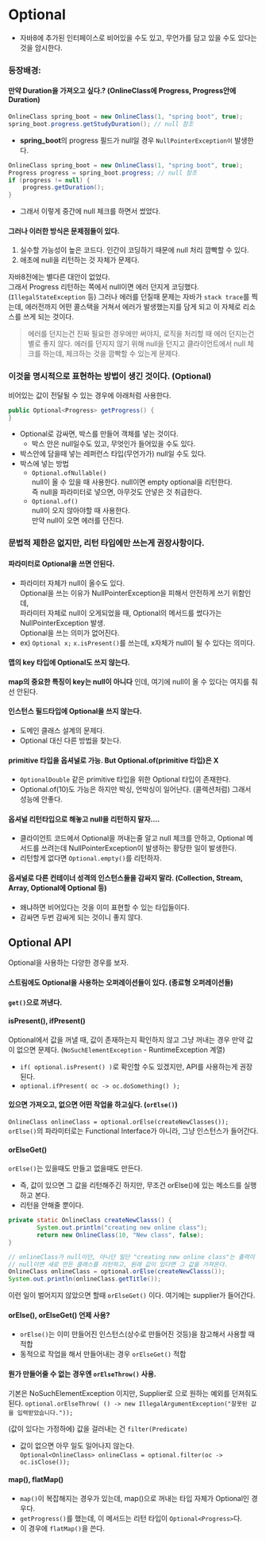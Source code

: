 # Optional
- 자바8에 추가된 인터페이스로 비어있을 수도 있고, 무언가를 담고 있을 수도 있다는 것을 암시한다.

### 등장배경:
#### 만약 Duration을 가져오고 싶다.? (OnlineClass에 Progress, Progress안에 Duration)
```java
OnlineClass spring_boot = new OnlineClass(1, "spring boot", true);
spring_boot.progress.getStudyDuration(); // null 참조
```
- **spring_boot**의 progress 필드가 null일 경우 `NullPointerException이` 발생한다.
  
```java
OnlineClass spring_boot = new OnlineClass(1, "spring boot", true);
Progress progress = spring_boot.progress; // null 참조
if (progress != null) {
    progress.getDuration();
}
```
- 그래서 이렇게 중간에 null 체크를 하면서 썼었다.

#### 그러나 이러한 방식은 문제점들이 있다. 
1. 실수할 가능성이 높은 코드다. 인간이 코딩하기 때문에 null 처리 깜빡할 수 있다.
2. 애초에 null을 리턴하는 것 자체가 문제다.

자바8전에는 별다른 대안이 없었다.   
그래서 Progress 리턴하는 쪽에서 null이면 에러 던지게 코딩했다. (`IllegalStateException` 등)
그러나 에러를 던질때 문제는 자바가 `stack trace`를 찍는데, 에러전까지 어떤 콜스택을 거쳐서 에러가 발생했는지를 담게 되고 이 자체로 리소스를 쓰게 되는 것이다.  
> 에러를 던지는건 진짜 필요한 경우에만 써야지, 로직을 처리할 때 에러 던지는건 별로 좋지 않다.
> 에러를 던지지 않기 위해 null을 던지고 클라이언트에서 null 체크를 하는데,  체크하는 것을 깜빡할 수 있는게 문제다.

### 이것을 명시적으로 표현하는 방법이 생긴 것이다. (Optional)
비어있는 값이 전달될 수 있는 경우에 아래처럼 사용한다.
```java
public Optional<Progress> getProgress() {
}
```
- Optional로 감싸면, 박스를 만들어 객체를 넣는 것이다. 
    - 박스 안은 null일수도 있고, 무엇인가 들어있을 수도 있다.
- 박스안에 담을때 넣는 레퍼런스 타입(무언가가) null일 수도 있다.
- 박스에 넣는 방법
    - `Optional.ofNullable()`  
      null이 올 수 있을 때 사용한다. null이면 empty optional을 리턴한다.  
      즉 null을 파라미터로 넣으면, 아무것도 안넣은 것 취급한다.
    - `Optional.of()`  
      null이 오지 않아야할 때 사용한다.  
      만약 null이 오면 에러를 던진다. 


### 문법적 제한은 없지만, **리턴 타입에만** 쓰는게 권장사항이다.
#### 파라미터로 Optional을 쓰면 안된다.  
- 파라미터 자체가 null이 올수도 있다.   
  Optional을 쓰는 이유가 NullPointerException을 피해서 안전하게 쓰기 위함인데,   
  파라미터 자체로 null이 오게되었을 때, Optional의 메서드를 썼다가는 NullPointerException 발생.   
  Optional을 쓰는 의미가 없어진다.
- ex) `Optional x;` `x.isPresent()`를 쓰는데, x자체가 null이 될 수 있다는 의미다.

#### 맵의 key 타입에 Optional도 쓰지 않는다.  
**map의 중요한 특징이 key는 null이 아니다** 인데, 여기에 null이 올 수 있다는 여지를 줘선 안된다.

#### 인스턴스 필드타입에 Optional을 쓰지 않는다. 
- 도메인 클래스 설계의 문제다.
- Optional 대신 다른 방법을 찾는다.

#### primitive 타입을 옵셔널로 가능. But Optional.of(primitive 타입)은 X
- `OptionalDouble` 같은 primitive 타입을 위한 Optional 타입이 존재한다. 
- Optional.of(10)도 가능은 하지만 박싱, 언박싱이 일어난다. (콜렉션처럼) 그래서 성능에 안좋다.

#### 옵셔널 리턴타입으로 해놓고 null을 리턴하지 말자.... 
- 클라이언트 코드에서 Optional을 꺼내는줄 알고 null 체크를 안하고, Optional 메서드를 쓰려는데 NullPointerException이 발생하는 황당한 일이 발생한다.
- 리턴할게 없다면 `Optional.empty()`를 리턴하자.

#### 옵셔널로 다른 컨테이너 성격의 인스턴스들을 감싸지 말라. (Collection, Stream, Array, Optional에 Optional 등) 
- 왜냐하면 비어있다는 것을 이미 표현할 수 있는 타입들이다.
- 감싸면 두번 감싸게 되는 것이니 좋지 않다.


## Optional API
Optional을 사용하는 다양한 경우를 보자.
#### 스트림에도 Optional을 사용하는 오퍼레이션들이 있다. (종료형 오퍼레이션들)

#### `get()`으로 꺼낸다.

#### isPresent(), ifPresent() 
Optional에서 값을 꺼낼 때, 값이 존재하는지 확인하지 않고 그냥 꺼내는 경우 만약 값이 없으면 문제다. (`NoSuchElementException` - RuntimeException 계열)
- `if( optional.isPresent() )`로 확인할 수도 있겠지만, API를 사용하는게 권장된다.
- `optional.ifPresent( oc -> oc.doSomething() );`

#### 있으면 가져오고, 없으면 어떤 작업을 하고싶다. (`orElse()`)
`OnlineClass onlineClass = optional.orElse(createNewClasses());`
`orElse()`의 파라미터로는 Functional Interface가 아니라, 그냥 인스턴스가 들어간다.
   
#### orElseGet()
`orElse()`는 있을때도 만들고 없을때도 만든다.
- 즉, 값이 있으면 그 값을 리턴해주긴 하지만, 무조건 orElse()에 있는 메소드를 실행하고 본다. 
- 리턴을 안해줄 뿐이다.
```java
private static OnlineClass createNewClasss() {
        System.out.println("creating new online class");
        return new OnlineClass(10, "New class", false);
}

// onlineClass가 null이던, 아니던 일단 "creating new online class"는 출력이 된다.
// null이면 새로 만든 클래스를 리턴하고, 원래 값이 있다면 그 값을 가져온다.
OnlineClass onlineClass = optional.orElse(createNewClasss());
System.out.println(onlineClass.getTitle());
```

이런 일이 벌어지지 않았으면 할때 `orElseGet()` 이다.  여기에는 supplier가 들어간다.

#### orElse(), orElseGet() 언제 사용?
- `orElse()`는 이미 만들어진 인스턴스(상수로 만들어진 것등)을 참고해서 사용할 때 적합
- 동적으로 작업을 해서 만들어내는 경우 `orElseGet()` 적합

#### 뭔가 만들어줄 수 없는 경우엔 `orElseThrow()` 사용. 
기본은 NoSuchElementException 이지만, Supplier로 으로 원하는 예외를 던져줘도 된다.
`optional.orElseThrow( () -> new IllegalArgumentException("잘못된 값을 입력받았습니다."));`

(값이 있다는 가정하에) 값을 걸러내는 건 `filter(Predicate)` 
- 값이 없으면 아무 일도 일어나지 않는다.  
`Optional<OnlineClass> onlineClass = optional.filter(oc -> oc.isClose());`
  
#### map(), flatMap()
- `map()`이 복잡해지는 경우가 있는데, map()으로 꺼내는 타입 자체가 Optional인 경우다.
- `getProgress()`를 했는데, 이 메서드는 리턴 타입이 `Optional<Progress>`다. 
- 이 경우에 `flatMap()`을 쓴다.  